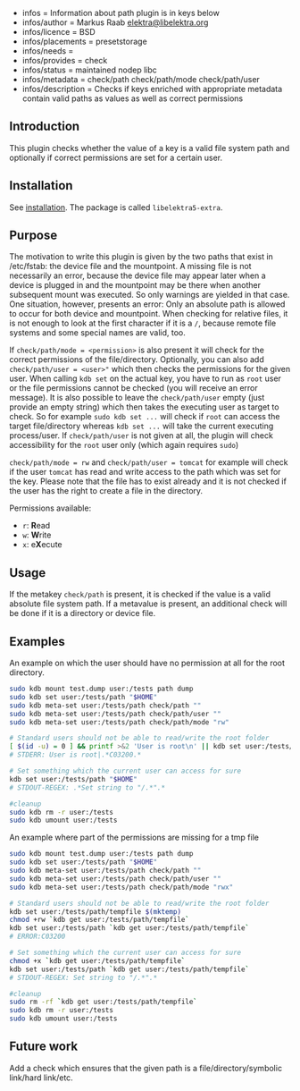 - infos = Information about path plugin is in keys below
- infos/author = Markus Raab <elektra@libelektra.org>
- infos/licence = BSD
- infos/placements = presetstorage
- infos/needs =
- infos/provides = check
- infos/status = maintained nodep libc
- infos/metadata = check/path check/path/mode check/path/user
- infos/description = Checks if keys enriched with appropriate metadata contain valid paths as values as well
  as correct permissions

## Introduction

This plugin checks whether the value of a key is a valid file system path and optionally if
correct permissions are set for a certain user.

## Installation

See [installation](/doc/INSTALL.md).
The package is called `libelektra5-extra`.

## Purpose

The motivation to write this plugin is given by the two paths that exist
in /etc/fstab: the device file and the mountpoint. A missing file is
not necessarily an error, because the device file may appear later when
a device is plugged in and the mountpoint may be there when another
subsequent mount was executed. So only warnings are yielded in that
case. One situation, however, presents an error: Only an absolute path
is allowed to occur for both device and mountpoint. When checking for
relative files, it is not enough to look at the first character if it is
a `/`, because remote file systems and some special names are valid, too.

If `check/path/mode = <permission>` is also present it will check for the correct permissions
of the file/directory. Optionally, you can also add `check/path/user = <user>"` which then checks the permissions
for the given user. When calling `kdb set` on the actual key, you have to run as `root` user
or the file permissions cannot be checked (you will receive an error message). It is also possible to leave the
`check/path/user` empty (just provide an empty string) which then takes the executing user as target to check.
So for example `sudo kdb set ...` will check if `root` can access the target file/directory whereas `kdb set ...`
will take the current executing process/user. If `check/path/user` is not given at all, the plugin
will check accessibility for the `root` user only (which again requires `sudo`)

`check/path/mode = rw` and `check/path/user = tomcat` for example will check if the user
`tomcat` has read and write access to the path which was set for the key. Please note that the file has to exist already
and it is not checked if the user has the right to create a file in the directory.

Permissions available:

- `r`: **R**ead
- `w`: **W**rite
- `x`: e**X**ecute

## Usage

If the metakey `check/path` is present, it is checked if the value is a
valid absolute file system path. If a metavalue is present, an additional
check will be done if it is a directory or device file.

## Examples

An example on which the user should have no permission at all for the root directory.

```sh
sudo kdb mount test.dump user:/tests path dump
sudo kdb set user:/tests/path "$HOME"
sudo kdb meta-set user:/tests/path check/path ""
sudo kdb meta-set user:/tests/path check/path/user ""
sudo kdb meta-set user:/tests/path check/path/mode "rw"

# Standard users should not be able to read/write the root folder
[ $(id -u) = 0 ] && printf >&2 'User is root\n' || kdb set user:/tests/path "/root"
# STDERR: User is root|.*C03200.*

# Set something which the current user can access for sure
kdb set user:/tests/path "$HOME"
# STDOUT-REGEX: .*Set string to "/.*".*

#cleanup
sudo kdb rm -r user:/tests
sudo kdb umount user:/tests
```

An example where part of the permissions are missing for a tmp file

```sh
sudo kdb mount test.dump user:/tests path dump
sudo kdb set user:/tests/path "$HOME"
sudo kdb meta-set user:/tests/path check/path ""
sudo kdb meta-set user:/tests/path check/path/user ""
sudo kdb meta-set user:/tests/path check/path/mode "rwx"

# Standard users should not be able to read/write the root folder
kdb set user:/tests/path/tempfile $(mktemp)
chmod +rw `kdb get user:/tests/path/tempfile`
kdb set user:/tests/path `kdb get user:/tests/path/tempfile`
# ERROR:C03200

# Set something which the current user can access for sure
chmod +x `kdb get user:/tests/path/tempfile`
kdb set user:/tests/path `kdb get user:/tests/path/tempfile`
# STDOUT-REGEX: Set string to "/.*".*

#cleanup
sudo rm -rf `kdb get user:/tests/path/tempfile`
sudo kdb rm -r user:/tests
sudo kdb umount user:/tests
```

## Future work

Add a check which ensures that the given path is a file/directory/symbolic link/hard link/etc.
